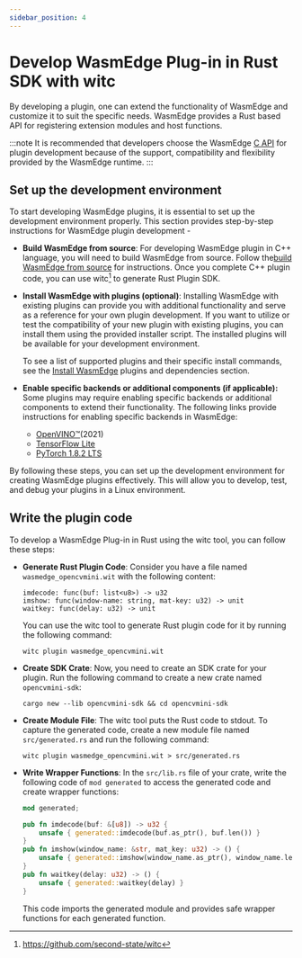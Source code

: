```yaml
---
sidebar_position: 4
---
```


# Develop WasmEdge Plug-in in Rust SDK with witc

By developing a plugin, one can extend the functionality of WasmEdge and customize it to suit the specific needs. WasmEdge provides a Rust based API for registering extension modules and host functions.

<!-- prettier-ignore -->
:::note
It is recommended that developers choose the WasmEdge [C API](develop_plugin_c.md) for plugin development because of the support, compatibility and flexibility provided by the WasmEdge runtime.
:::

## Set up the development environment

To start developing WasmEdge plugins, it is essential to set up the development environment properly. This section provides step-by-step instructions for WasmEdge plugin development -

- **Build WasmEdge from source**: For developing WasmEdge plugin in C++ language, you will need to build WasmEdge from source. Follow the[build WasmEdge from source](../source/build_from_src.md) for instructions. Once you complete C++ plugin code, you can use witc[^1] to generate Rust Plugin SDK.
  
- **Install WasmEdge with plugins (optional)**: Installing WasmEdge with existing plugins can provide you with additional functionality and serve as a reference for your own plugin development. If you want to utilize or test the compatibility of your new plugin with existing plugins, you can install them using the provided installer script. The installed plugins will be available for your development environment.

  To see a list of supported plugins and their specific install commands, see the [Install WasmEdge](develop/build-and-run/install) plugins and dependencies section.

- **Enable specific backends or additional components (if applicable):** Some plugins may require enabling specific backends or additional components to extend their functionality. The following links provide instructions for enabling specific backends in WasmEdge:

  - [OpenVINO™](https://docs.openvino.ai/2021.4/openvino_docs_install_guides_installing_openvino_linux.html#)(2021)
  - [TensorFlow Lite](/contribute/source/plugin/wasi_nn#build-wasmedge-with-wasi-nn-tensorflow-lite-backend)
  - [PyTorch 1.8.2 LTS](https://pytorch.org/get-started/locally/)

By following these steps, you can set up the development environment for creating WasmEdge plugins effectively. This will allow you to develop, test, and debug your plugins in a Linux environment.

## Write the plugin code

To develop a WasmEdge Plug-in in Rust using the witc tool, you can follow these steps:

- **Generate Rust Plugin Code**: Consider you have a file named `wasmedge_opencvmini.wit` with the following content:

  ```wit
  imdecode: func(buf: list<u8>) -> u32
  imshow: func(window-name: string, mat-key: u32) -> unit
  waitkey: func(delay: u32) -> unit
  ```

  You can use the witc tool to generate Rust plugin code for it by running the following command:

  ```shell
  witc plugin wasmedge_opencvmini.wit
  ```

- **Create SDK Crate**: Now, you need to create an SDK crate for your plugin. Run the following command to create a new crate named `opencvmini-sdk`:

  ```shell
  cargo new --lib opencvmini-sdk && cd opencvmini-sdk
  ```

- **Create Module File**: The witc tool puts the Rust code to stdout. To capture the generated code, create a new module file named `src/generated.rs` and run the following command:

  ```shell
  witc plugin wasmedge_opencvmini.wit > src/generated.rs
  ```

- **Write Wrapper Functions**: In the `src/lib.rs` file of your crate, write the following code of `mod generated` to access the generated code and create wrapper functions:

  ```rust
  mod generated;

  pub fn imdecode(buf: &[u8]) -> u32 {
      unsafe { generated::imdecode(buf.as_ptr(), buf.len()) }
  }
  pub fn imshow(window_name: &str, mat_key: u32) -> () {
      unsafe { generated::imshow(window_name.as_ptr(), window_name.len(), mat_key) }
  }
  pub fn waitkey(delay: u32) -> () {
      unsafe { generated::waitkey(delay) }
  }
  ```

  This code imports the generated module and provides safe wrapper functions for each generated function.

[^1]: <https://github.com/second-state/witc>
